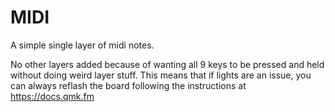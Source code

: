 # MIDI

A simple single layer of midi notes. 

No other layers added because of wanting all 9 keys to be pressed and held without doing weird layer stuff. This means that if lights are an issue, you can always reflash the board following the instructions at https://docs.qmk.fm
